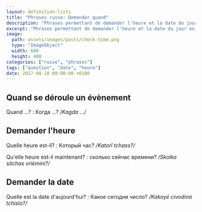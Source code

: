 ```yaml
---
layout: definition-lists
title: "Phrases russe: Demander quand"
description: "Phrases permettant de demander l'heure et la date du jour en russe."
excerpt: "Phrases permettant de demander l'heure et la date du jour en russe."
image:
  path: assets/images/posts/check-time.png
  type: "ImageObject"
  width: 600
  height: 400
categories: ["russe", "phrases"]
tags: ["question", "date", "heure"]
date: 2017-08-18 00:00:00 +0100
---
```


## Quand se déroule un évènement

Quand …?
: Когда …?
*/Kagda …/*


## Demander l'heure

Quelle heure est-il?
: Который час?
*/Katorî tchass?/*

Qu'elle heure est-il maintenant?
: сколько сейчас времени?
*/Skolka sitchas vrièmini?/*


## Demander la date

Quelle est la date d'aujourd'hui?
: Какое сегодня число?
*/Kakoyé civodnia tchislo?/*
